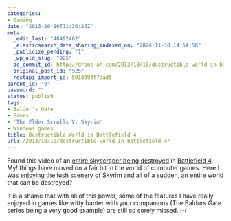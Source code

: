 ```yaml
---
categories:
- Gaming
date: "2013-10-10T11:36:26Z"
meta:
  _edit_last: "48492462"
  _elasticsearch_data_sharing_indexed_on: "2024-11-18 14:54:58"
  _publicize_pending: "1"
  _wp_old_slug: "925"
  oc_commit_id: http://drone-ah.com/2013/10/10/destructible-world-in-battlefield-4/1381401389
  original_post_id: "925"
  restapi_import_id: 591d994f7aad5
parent_id: "0"
password: ""
status: publish
tags:
- Baldur's Gate
- Games
- 'The Elder Scrolls V: Skyrim'
- Windows games
title: Destructible World in Battlefield 4
url: /2013/10/10/destructible-world-in-battlefield-4/
---
```


Found this video of an
[entire skyscraper being destroyed](http://www.gamecupid.com/game-feature/4356 "Destructible World in BattleField 4")
in
[Battlefield 4](http://www.gamecupid.com/games/battlefield-4 "Features of Battlefield 4").
My! things have moved on a fair bit in the world of computer games. Here I was
enjoying the lush scenery of
[Skyrim](http://www.gamecupid.com/games/elder-scrolls-v-skyrim "Features of Skyrim")
and all of a sudden, an entire world that can be destroyed?

It is a shame that with all of this power, some of the features I have really
enjoyed in games like witty banter with your companions (The Baldurs Gate series
being a very good example) are still so sorely missed. :-(

